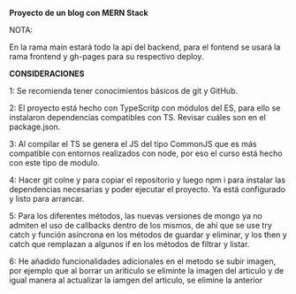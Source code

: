 **Proyecto de un blog con MERN Stack**

NOTA:

En la rama main estará todo la api del backend, para el fontend se usará la rama frontend y gh-pages para su respectivo deploy.

**CONSIDERACIONES**

1: Se recomienda tener conocimientos básicos de git y GitHub.

2: El proyecto está hecho con TypeScritp con módulos del ES, para ello se instalaron dependencias compatibles con TS. Revisar cuáles son en el package.json.

3: Al compilar el TS se genera el JS del tipo CommonJS que es más compatible con entornos realizados con node, por eso el curso está hecho con este tipo de modulo.

4: Hacer git colne y para copiar el repositorio y luego npm i para instalar las dependencias necesarias y poder ejecutar el proyecto. Ya está configurado y listo para arrancar.

5: Para los diferentes métodos, las nuevas versiones de mongo ya no admiten el uso de callbacks dentro de los mismos, de ahí que se use try catch y función asíncrona en los métodos de guardar y eliminar, y los then y catch que remplazan a algunos if en los métodos de filtrar y listar.

6: He añadido funcionalidades adicionales en el metodo se subir imagen, por ejemplo que al borrar un ariticulo se eliminte la imagen del articulo y de igual manera al actualizar la iamgen del articulo, se elimine la anterior

